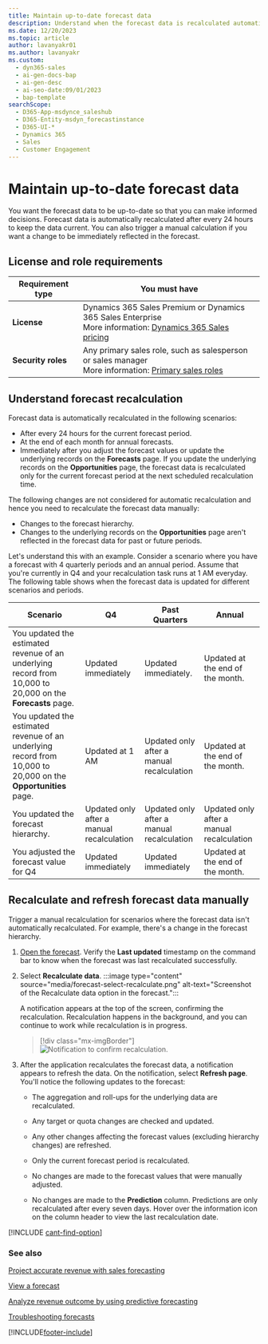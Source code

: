 ```yaml
---
title: Maintain up-to-date forecast data
description: Understand when the forecast data is recalculated automatically and when and how to trigger a manual recalculation.
ms.date: 12/20/2023
ms.topic: article
author: lavanyakr01
ms.author: lavanyakr
ms.custom:
  - dyn365-sales
  - ai-gen-docs-bap
  - ai-gen-desc
  - ai-seo-date:09/01/2023
  - bap-template
searchScope:
  - D365-App-msdynce_saleshub
  - D365-Entity-msdyn_forecastinstance
  - D365-UI-*
  - Dynamics 365
  - Sales
  - Customer Engagement
---
```


# Maintain up-to-date forecast data

You want the forecast data to be up-to-date so that you can make informed decisions. Forecast data is automatically recalculated after every 24 hours to keep the data current. You can also trigger a manual calculation if you want a change to be immediately reflected in the forecast.

## License and role requirements

| Requirement type | You must have |
|-----------------------|---------|
| **License** | Dynamics 365 Sales Premium or Dynamics 365 Sales Enterprise  <br>More information: [Dynamics 365 Sales pricing](https://dynamics.microsoft.com/sales/pricing/) |
| **Security roles** | Any primary sales role, such as salesperson or sales manager<br>  More information: [Primary sales roles](security-roles-for-sales.md#primary-sales-roles)|



## Understand forecast recalculation

Forecast data is automatically recalculated in the following scenarios:

- After every 24 hours for the current forecast period.
- At the end of each month for annual forecasts.
- Immediately after you adjust the forecast values or update the underlying records on the **Forecasts** page. If you update the underlying records on the **Opportunities** page, the forecast data is recalculated only for the current forecast period at the next scheduled recalculation time.

The following changes are not considered for automatic recalculation and hence you need to recalculate the forecast data manually:

- Changes to the forecast hierarchy.
- Changes to the underlying records on the **Opportunities** page aren't reflected in the forecast data for past or future periods.

Let's understand this with an example. Consider a scenario where you have a forecast with 4 quarterly periods and an annual period. Assume that you're currently in Q4 and your recalculation task runs at 1 AM everyday. The following table shows when the forecast data is updated for different scenarios and periods.

| Scenario | Q4 | Past Quarters | Annual | 
|----------|----|---------------|--------|
| You updated the estimated revenue of an underlying record from 10,000 to 20,000 on the **Forecasts** page. | Updated immediately | Updated immediately. | Updated at the end of the month. |
|You updated the estimated revenue of an underlying record from 10,000 to 20,000 on the **Opportunities** page. | Updated at 1 AM | Updated only after a manual recalculation | Updated at the end of the month. | 
| You updated the forecast hierarchy. | Updated only after a manual recalculation | Updated only after a manual recalculation | Updated only after a manual recalculation |
| You adjusted the forecast value for Q4 | Updated immediately | Updated immediately | Updated at the end of the month. |



## Recalculate and refresh forecast data manually

Trigger a manual recalculation for scenarios where the forecast data isn't automatically recalculated. For example, there's a change in the forecast hierarchy.

1. [Open the forecast](view-forecasts.md). Verify the **Last updated** timestamp on the command bar to know when the forecast was last recalculated successfully.


1. Select **Recalculate data**.
    :::image type="content" source="media/forecast-select-recalculate.png" alt-text="Screenshot of the Recalculate data option in the forecast.":::

    A notification appears at the top of the screen, confirming the recalculation. Recalculation happens in the background, and you can continue to work while recalculation is in progress.

    > [!div class="mx-imgBorder"]
    > ![Notification to confirm recalculation.](media/forecast-recalculate-data-toast-notification.png "Notification to confirm recalculation")

2. After the application recalculates the forecast data, a notification appears to refresh the data. On the notification, select **Refresh page**. You'll notice the following updates to the forecast:

    -	The aggregation and roll-ups for the underlying data are recalculated.
    
    -	Any target or quota changes are checked and updated.
    
    -	Any other changes affecting the forecast values (excluding hierarchy changes) are refreshed.
    
    -	Only the current forecast period is recalculated.
    - No changes are made to the forecast values that were manually adjusted.
    - No changes are made to the **Prediction** column. Predictions are only recalculated after every seven days. Hover over the information icon on the column header to view the last recalculation date.
    
[!INCLUDE [cant-find-option](../includes/cant-find-option.md)]

### See also

[Project accurate revenue with sales forecasting](project-accurate-revenue-sales-forecasting.md)<br>

[View a forecast](view-forecasts.md)<br>

[Analyze revenue outcome by using predictive forecasting](/dynamics365/ai/sales/analyze-revenue-outcome-using-predictive-forecasting)

[Troubleshooting forecasts](ts-forecasts.md)


[!INCLUDE[footer-include](../includes/footer-banner.md)]
